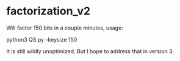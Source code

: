 # factorization_v2

Will factor 150 bits in a couple minutes, usage:

python3 QS.py -keysize 150

It is still wildly unoptimized. But I hope to address that in version 3.
